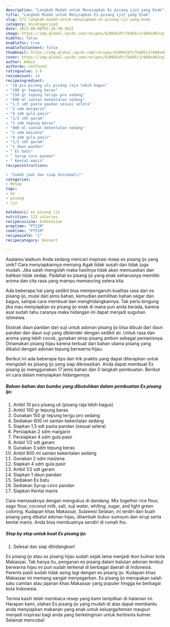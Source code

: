 ```yaml
---
description: "Langkah Mudah untuk Menyiapkan Es pisang ijo{ yang Enak"
title: "Langkah Mudah untuk Menyiapkan Es pisang ijo{ yang Enak"
slug: 571-langkah-mudah-untuk-menyiapkan-es-pisang-ijo-yang-enak
category: Uncategorized
date: 2023-06-08T01:26:30.362Z
image: https://img-global.cpcdn.com/recipes/b20681dfc7b405c3/680x482cq70/es-pisang-ijo-foto-resep-utama.jpg
hideToc: false
enableToc: true
enableTocContent: false
thumbnail: https://img-global.cpcdn.com/recipes/b20681dfc7b405c3/680x482cq70/es-pisang-ijo-foto-resep-utama.jpg
cover: https://img-global.cpcdn.com/recipes/b20681dfc7b405c3/680x482cq70/es-pisang-ijo-foto-resep-utama.jpg
author: Admin
authorAv: notfound
ratingvalue: 3.6
reviewcount: 14
recipeingredient:
- "10 pcs pisang uli pisang raja lebih bagus"
- "100 gr tepung beras"
- "150 gr tepung terigu pro sedang"
- "600 ml santan kekentalan sedang"
- "1,5 sdt pasta pandan sesuai selera"
- "2 sdm margarin"
- "4 sdm gula pasir"
- "1/2 sdt garam"
- "3 sdm tepung beras"
- "800 ml santan kekentalan sedang"
- "2 sdm maizena"
- "4 sdm gula pasir"
- "1/2 sdt garam"
- "1 daun pandan"
- " Es batu"
- " Syrup coco pandan"
- " Kental manis"
recipeinstructions:

- "Sudah jadi dan siap dinikmati!"
categories:
- Resep
tags:
- es
- pisang
- ijo

katakunci: es pisang ijo 
nutrition: 123 calories
recipecuisine: Indonesian
preptime: "PT12M"
cooktime: "PT51M"
recipeyield: "1"
recipecategory: Dessert

---
```



Asalamu'alaikum Anda sedang mencari inspirasi resep es pisang ijo yang unik? Cara menyiapkannya memang Agak tidak susah dan tidak juga mudah. Jika salah mengolah maka hasilnya tidak akan memuaskan dan bahkan tidak sedap. Padahal es pisang ijo yang enak seharusnya memiliki aroma dan cita rasa yang mampu memancing selera kita.


Ada beberapa hal yang sedikit bisa mempengaruhi kualitas rasa dari es pisang ijo, mulai dari jenis bahan, kemudian pemilihan bahan segar dan bagus, sampai cara membuat dan menghidangkannya. Tak perlu bingung jika mau menyiapkan es pisang ijo enak di mana pun anda berada, karena asal sudah tahu caranya maka hidangan ini dapat menjadi suguhan istimewa.

Ekstrak daun pandan dan suji untuk adonan pisang ijo bisa dibuat dari daun pandan dan daun suji yang diblender dengan sedikit air. Untuk rasa dan aroma yang lebih cocok, gunakan sirop pisang ambon sebagai pemanisnya. Dinamakan pisang hijau karena terbuat dari bahan utama pisang yang dibalut dengan adonan tepung berwarna hijau.


Berikut ini ada beberapa tips dan trik praktis yang dapat diterapkan untuk mengolah es pisang ijo yang siap dikreasikan. Anda dapat membuat Es pisang ijo menggunakan 17 jenis bahan dan 0 langkah pembuatan. Berikut ini cara dalam menyiapkan hidangannya.

<!--inarticleads1-->

##### Bahan-bahan dan bumbu yang dibutuhkan dalam pembuatan Es pisang ijo:

1. Ambil 10 pcs pisang uli (pisang raja lebih bagus)
1. Ambil 100 gr tepung beras
1. Gunakan 150 gr tepung terigu pro sedang
1. Sediakan 600 ml santan kekentalan sedang
1. Siapkan 1,5 sdt pasta pandan (sesuai selera)
1. Persiapkan 2 sdm margarin
1. Persiapkan 4 sdm gula pasir
1. Ambil 1/2 sdt garam
1. Gunakan 3 sdm tepung beras
1. Ambil 800 ml santan kekentalan sedang
1. Gunakan 2 sdm maizena
1. Siapkan 4 sdm gula pasir
1. Ambil 1/2 sdt garam
1. Siapkan 1 daun pandan
1. Sediakan  Es batu
1. Sediakan  Syrup coco pandan
1. Siapkan  Kental manis


Cara memasaknya dengan mengukus di dandang. Mix together rice flour, sago flour, coconut milk, salt, suji water, whiting, sugar, and light green coloring. Kudapan khas Makassar, Sulawesi Selatan, ini terdiri dari buah pisang yang dibalut adonan hijau, ditambah bubur sumsum dan sirup serta kental manis. Anda bisa membuatnya sendiri di rumah lho. 

<!--inarticleads2-->

##### Step by step untuk buat Es pisang ijo:


1. Selesai dan siap dihidangkan!

Es pisang ijo atau es pisang hijau sudah sejak lama menjadi ikon kuliner kota Makassar. Tak hanya itu, penganan es pisang dalam balutan adonan lembut berwarna hijau ini pun sudah terkenal di berbagai daerah di Indonesia. Parents pasti sudah tidak asing lagi dengan es pisang ijo. Kudapan khas Makassar ini memang sangat menyegarkan. Es pisang ijo merupakan salah satu camilan atau jajanan khas Makassar yang populer hingga ke berbagai kota Indonesia. 

Terima kasih telah membaca resep yang kami tampilkan di halaman ini. Harapan kami, olahan Es pisang ijo yang mudah di atas dapat membantu anda menyiapkan makanan yang enak untuk keluarga/teman maupun menjadi inspirasi bagi anda yang berkeinginan untuk berbisnis kuliner. Selamat mencoba!
